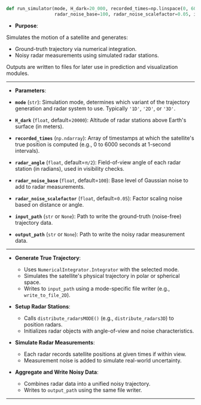 ```python
def run_simulator(mode, H_dark=20_000, recorded_times=np.linspace(0, 6000, 6001), radar_angle=np.pi/2,
                  radar_noise_base=100, radar_noise_scalefactor=0.05, input_path=None, output_path=None)
```

- **Purpose**:

Simulates the motion of a satellite and generates:

- Ground-truth trajectory via numerical integration.
- Noisy radar measurements using simulated radar stations.

Outputs are written to files for later use in prediction and visualization modules.

---

- **Parameters**:

* **`mode`** (`str`):
  Simulation mode, determines which variant of the trajectory generation and radar system to use. Typically `'1D'`, `'2D'`, or `'3D'`.

* **`H_dark`** (`float`, default=`20000`):
  Altitude of radar stations above Earth's surface (in meters).

* **`recorded_times`** (`np.ndarray`):
  Array of timestamps at which the satellite's true position is computed (e.g., 0 to 6000 seconds at 1-second intervals).

* **`radar_angle`** (`float`, default=`π/2`):
  Field-of-view angle of each radar station (in radians), used in visibility checks.

* **`radar_noise_base`** (`float`, default=`100`):
  Base level of Gaussian noise to add to radar measurements.

* **`radar_noise_scalefactor`** (`float`, default=`0.05`):
  Factor scaling noise based on distance or angle.

* **`input_path`** (`str` or `None`):
  Path to write the ground-truth (noise-free) trajectory data.

* **`output_path`** (`str` or `None`):
  Path to write the noisy radar measurement data.

---


- **Generate True Trajectory**:

   * Uses `NumericalIntegrator.Integrator` with the selected mode.
   * Simulates the satellite's physical trajectory in polar or spherical space.
   * Writes to `input_path` using a mode-specific file writer (e.g., `write_to_file_2D`).

- **Setup Radar Stations**:

   * Calls `distribute_radarsMODE()` (e.g., `distribute_radars3D`) to position radars.
   * Initializes radar objects with angle-of-view and noise characteristics.

- **Simulate Radar Measurements**:

   * Each radar records satellite positions at given times if within view.
   * Measurement noise is added to simulate real-world uncertainty.

- **Aggregate and Write Noisy Data**:

   * Combines radar data into a unified noisy trajectory.
   * Writes to `output_path` using the same file writer.

---
